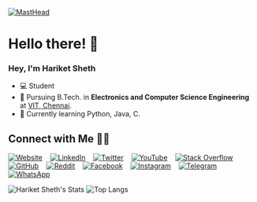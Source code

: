 

[![MastHead](https://github.com/hariketsheth/hariketsheth/blob/main/img/intro.png)](https://hariketacoustics-piano.jimdo.com)

# Hello there! 👋

### Hey, I'm Hariket Sheth

- 💻 Student 
- 📔 Pursuing B.Tech. in **Electronics and Computer Science Engineering** at [VIT, Chennai](http://chennai.vit.ac.in/).
- 🌱 Currently learning Python, Java, C.



## Connect with Me 🤝🏻

[![Website](https://raw.githubusercontent.com/hariketsheth/hariketsheth/main/social/ws.svg)](https://hariketsheth.github.io/)&nbsp;&nbsp;&nbsp; [![LinkedIn](https://raw.githubusercontent.com/hariketsheth/hariketsheth/main/social/li.svg)](https://in.linkedin.com/in/hariketsheth)&nbsp;&nbsp;&nbsp; [![Twitter](https://raw.githubusercontent.com/hariketsheth/hariketsheth/main/social/tw.svg)](https://twitter.com/hariketsheth)&nbsp;&nbsp;&nbsp; [![YouTube](https://raw.githubusercontent.com/hariketsheth/hariketsheth/main/social/yt.svg)](https://www.youtube.com/c/HariketAcoustics)&nbsp;&nbsp;&nbsp; [![Stack Overflow](https://raw.githubusercontent.com/hariketsheth/hariketsheth/main/social/so.svg)](https://stackoverflow.com/)&nbsp;&nbsp;&nbsp; [![GitHub](https://raw.githubusercontent.com/hariketsheth/hariketsheth/main/social/gh.svg)](https://github.com/hariketsheth)&nbsp;&nbsp;&nbsp; [![Reddit](https://raw.githubusercontent.com/hariketsheth/hariketsheth/main/social/r.svg)](https://reddit.com/u/hariket/)&nbsp;&nbsp;&nbsp; [![Facebook](https://raw.githubusercontent.com/hariketsheth/hariketsheth/main/social/fb.svg)](https://www.facebook.com/hariketacoustics/)&nbsp;&nbsp;&nbsp; [![Instagram](https://raw.githubusercontent.com/hariketsheth/hariketsheth/main/social/ig.svg)](https://www.instagram.com/hariketacoustics/)&nbsp;&nbsp;&nbsp; [![Telegram](https://raw.githubusercontent.com/hariketsheth/hariketsheth/main/social/tg.svg)](https://t.me/hariketsheth)&nbsp;&nbsp;&nbsp; [![WhatsApp](https://raw.githubusercontent.com/hariketsheth/hariketsheth/main/social/wa.svg)](https://api.whatsapp.com/send/?phone=917012335112&text=Hi+Hariket+!)




![Hariket Sheth's Stats](https://github-readme-stats.vercel.app/api?username=hariketsheth&show_icons=true&theme=radical)
![Top Langs](https://github-readme-stats.vercel.app/api/top-langs/?username=hariketsheth&theme=radical&langs_count=8)
